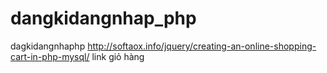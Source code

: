 # dangkidangnhap_php
dagkidangnhaphp
http://softaox.info/jquery/creating-an-online-shopping-cart-in-php-mysql/ link giỏ hàng
